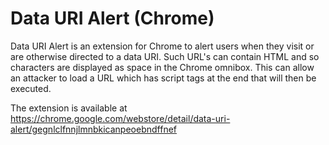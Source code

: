 # Data URI Alert (Chrome)
Data URI Alert is an extension for Chrome to alert users when they visit or are otherwise directed to a data URI. Such URL's can contain HTML and so &nbsp; characters are displayed as space in the Chrome omnibox. This can allow an attacker to load a URL which has script tags at the end that will then be executed.

The extension is available at https://chrome.google.com/webstore/detail/data-uri-alert/gegnlclfnnjlmnbkicanpeoebndffnef